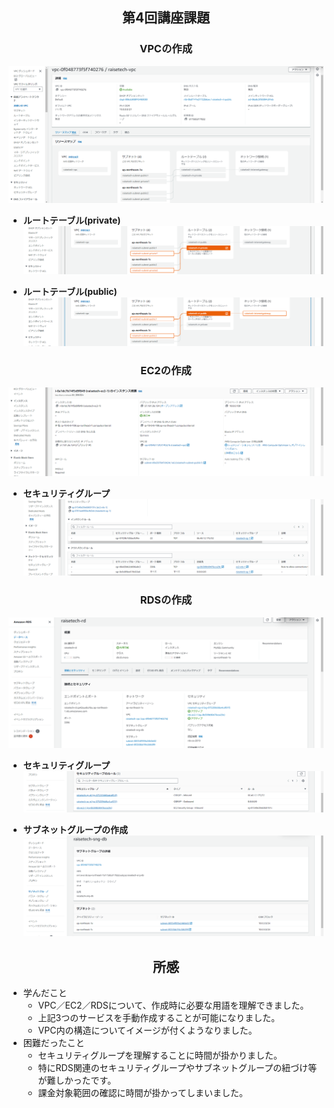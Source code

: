 ## <center>第4回講座課題

### <center>VPCの作成
![VPC詳細](lecture04_images/第4回講座課題証跡_作成_VPC.png)

- **ルートテーブル(private)**  
![RDS詳細](lecture04_images/第4回講座課題証跡_ルートテーブル_private.png)

- **ルートテーブル(public)**  
![RDS詳細](lecture04_images/第4回講座課題証跡_ルートテーブル_public.png)

### <center>EC2の作成
![EC2詳細](lecture04_images/第4回講座課題証跡_作成_EC2.png)

- **セキュリティグループ**  
![RDS詳細](lecture04_images/第4回講座課題証跡_セキュリティグループ_EC2.png)

### <center>RDSの作成
![RDS詳細](lecture04_images/第4回講座課題証跡_作成_RDS.png)

- **セキュリティグループ**  
![RDS詳細](lecture04_images/第4回講座課題証跡_セキュリティグループ_RDS.png)

- **サブネットグループの作成**  
![RDS詳細](lecture04_images/第4回講座課題証跡_作成_サブネットグループ.png)

## <center>所感

- 学んだこと  
    - VPC／EC2／RDSについて、作成時に必要な用語を理解できました。
    - 上記3つのサービスを手動作成することが可能になりました。
    - VPC内の構造についてイメージが付くようなりました。
- 困難だったこと
    - セキュリティグループを理解することに時間が掛かりました。
    - 特にRDS関連のセキュリティグループやサブネットグループの紐づけ等が難しかったです。
    - 課金対象範囲の確認に時間が掛かってしまいました。